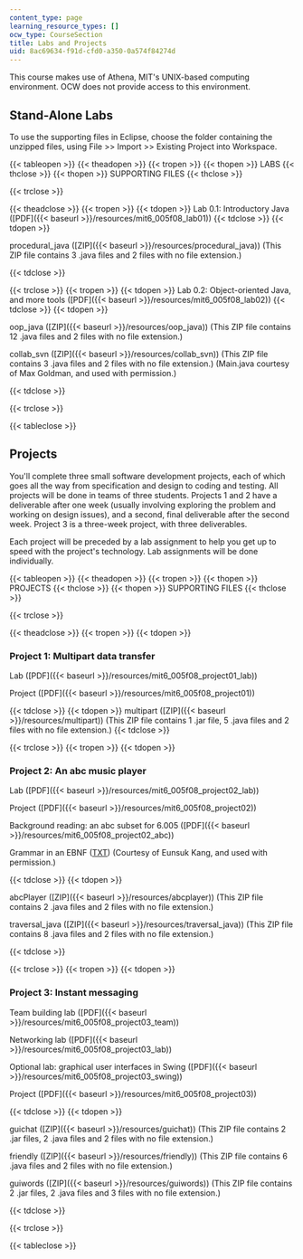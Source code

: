 ```yaml
---
content_type: page
learning_resource_types: []
ocw_type: CourseSection
title: Labs and Projects
uid: 8ac69634-f91d-cfd0-a350-0a574f84274d
---
```


This course makes use of Athena, MIT's UNIX-based computing environment. OCW does not provide access to this environment.

Stand-Alone Labs
----------------

To use the supporting files in Eclipse, choose the folder containing the unzipped files, using File >> Import >> Existing Project into Workspace.

{{< tableopen >}}
{{< theadopen >}}
{{< tropen >}}
{{< thopen >}}
LABS
{{< thclose >}}
{{< thopen >}}
SUPPORTING FILES
{{< thclose >}}

{{< trclose >}}

{{< theadclose >}}
{{< tropen >}}
{{< tdopen >}}
Lab 0.1: Introductory Java ([PDF]({{< baseurl >}}/resources/mit6_005f08_lab01))
{{< tdclose >}}
{{< tdopen >}}


procedural\_java ([ZIP]({{< baseurl >}}/resources/procedural_java)) (This ZIP file contains 3 .java files and 2 files with no file extension.)


{{< tdclose >}}

{{< trclose >}}
{{< tropen >}}
{{< tdopen >}}
Lab 0.2: Object-oriented Java, and more tools ([PDF]({{< baseurl >}}/resources/mit6_005f08_lab02))
{{< tdclose >}}
{{< tdopen >}}


oop\_java ([ZIP]({{< baseurl >}}/resources/oop_java)) (This ZIP file contains 12 .java files and 2 files with no file extension.)

collab\_svn ([ZIP]({{< baseurl >}}/resources/collab_svn)) (This ZIP file contains 3 .java files and 2 files with no file extension.) (Main.java courtesy of Max Goldman, and used with permission.)


{{< tdclose >}}

{{< trclose >}}

{{< tableclose >}}

Projects
--------

You'll complete three small software development projects, each of which goes all the way from specification and design to coding and testing. All projects will be done in teams of three students. Projects 1 and 2 have a deliverable after one week (usually involving exploring the problem and working on design issues), and a second, final deliverable after the second week. Project 3 is a three-week project, with three deliverables.

Each project will be preceded by a lab assignment to help you get up to speed with the project's technology. Lab assignments will be done individually.

{{< tableopen >}}
{{< theadopen >}}
{{< tropen >}}
{{< thopen >}}
PROJECTS
{{< thclose >}}
{{< thopen >}}
SUPPORTING FILES
{{< thclose >}}

{{< trclose >}}

{{< theadclose >}}
{{< tropen >}}
{{< tdopen >}}


### Project 1: Multipart data transfer

Lab ([PDF]({{< baseurl >}}/resources/mit6_005f08_project01_lab))

Project ([PDF]({{< baseurl >}}/resources/mit6_005f08_project01))


{{< tdclose >}}
{{< tdopen >}}
multipart ([ZIP]({{< baseurl >}}/resources/multipart)) (This ZIP file contains 1 .jar file, 5 .java files and 2 files with no file extension.)
{{< tdclose >}}

{{< trclose >}}
{{< tropen >}}
{{< tdopen >}}


### Project 2: An abc music player

Lab ([PDF]({{< baseurl >}}/resources/mit6_005f08_project02_lab))

Project ([PDF]({{< baseurl >}}/resources/mit6_005f08_project02))

Background reading: an abc subset for 6.005 ([PDF]({{< baseurl >}}/resources/mit6_005f08_project02_abc))

Grammar in an EBNF ([TXT](/courses/electrical-engineering-and-computer-science/6-005-elements-of-software-construction-fall-2008/labs-and-projects/abc_subset_bnf.txt)) (Courtesy of Eunsuk Kang, and used with permission.)


{{< tdclose >}}
{{< tdopen >}}


abcPlayer ([ZIP]({{< baseurl >}}/resources/abcplayer)) (This ZIP file contains 2 .java files and 2 files with no file extension.)

traversal\_java ([ZIP]({{< baseurl >}}/resources/traversal_java)) (This ZIP file contains 8 .java files and 2 files with no file extension.)


{{< tdclose >}}

{{< trclose >}}
{{< tropen >}}
{{< tdopen >}}


### Project 3: Instant messaging

Team building lab ([PDF]({{< baseurl >}}/resources/mit6_005f08_project03_team))

Networking lab ([PDF]({{< baseurl >}}/resources/mit6_005f08_project03_lab))

Optional lab: graphical user interfaces in Swing ([PDF]({{< baseurl >}}/resources/mit6_005f08_project03_swing))

Project ([PDF]({{< baseurl >}}/resources/mit6_005f08_project03))


{{< tdclose >}}
{{< tdopen >}}


guichat ([ZIP]({{< baseurl >}}/resources/guichat)) (This ZIP file contains 2 .jar files, 2 .java files and 2 files with no file extension.)

friendly ([ZIP]({{< baseurl >}}/resources/friendly)) (This ZIP file contains 6 .java files and 2 files with no file extension.)

guiwords ([ZIP]({{< baseurl >}}/resources/guiwords)) (This ZIP file contains 2 .jar files, 2 .java files and 3 files with no file extension.)


{{< tdclose >}}

{{< trclose >}}

{{< tableclose >}}